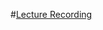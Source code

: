 #[Lecture Recording](https://cnm-edu.zoom.us/rec/share/k-e6spfsD0i9eJzwVzV0-QjHqSyS8zYSkg-aapbbkAl95VbocEHBHMpYCUXH8SM.LrynjV2VB7DFcVmQ?startTime=1634304226000)